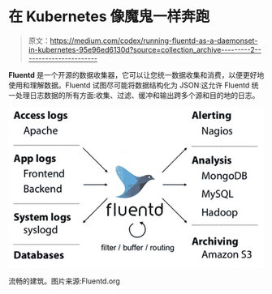 # 在 Kubernetes 像魔鬼一样奔跑

> 原文：<https://medium.com/codex/running-fluentd-as-a-daemonset-in-kubernetes-95e96ed6130d?source=collection_archive---------2----------------------->

**Fluentd** 是一个开源的数据收集器，它可以让您统一数据收集和消费，以便更好地使用和理解数据。Fluentd 试图尽可能将数据结构化为 JSON:这允许 Fluentd 统一处理日志数据的所有方面:收集、过滤、缓冲和输出跨多个源和目的地的日志。

![](img/80999cac1a3b2bfb47223a55195960e9.png)

流畅的建筑。图片来源:Fluentd.org